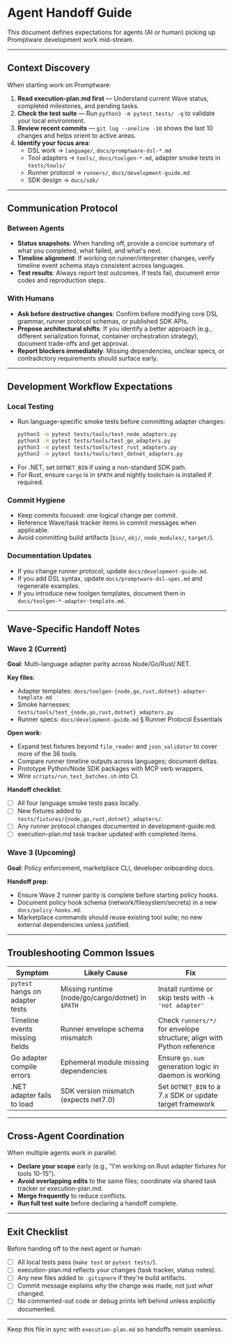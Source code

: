 # Agent Handoff Guide

This document defines expectations for agents (AI or human) picking up Promptware development work mid-stream.

---

## Context Discovery

When starting work on Promptware:

1. **Read execution-plan.md first** — Understand current Wave status, completed milestones, and pending tasks.
2. **Check the test suite** — Run `python3 -m pytest tests/ -q` to validate your local environment.
3. **Review recent commits** — `git log --oneline -10` shows the last 10 changes and helps orient to active areas.
4. **Identify your focus area**:
   - DSL work → `language/`, `docs/promptware-dsl-*.md`
   - Tool adapters → `tools/`, `docs/toolgen-*.md`, adapter smoke tests in `tests/tools/`
   - Runner protocol → `runners/`, `docs/development-guide.md`
   - SDK design → `docs/sdk/`

---

## Communication Protocol

### Between Agents

- **Status snapshots**: When handing off, provide a concise summary of what you completed, what failed, and what's next.
- **Timeline alignment**: If working on runner/interpreter changes, verify timeline event schema stays consistent across languages.
- **Test results**: Always report test outcomes. If tests fail, document error codes and reproduction steps.

### With Humans

- **Ask before destructive changes**: Confirm before modifying core DSL grammar, runner protocol schemas, or published SDK APIs.
- **Propose architectural shifts**: If you identify a better approach (e.g., different serialization format, container orchestration strategy), document trade-offs and get approval.
- **Report blockers immediately**: Missing dependencies, unclear specs, or contradictory requirements should surface early.

---

## Development Workflow Expectations

### Local Testing

- Run language-specific smoke tests before committing adapter changes:
  ```bash
  python3 -m pytest tests/tools/test_node_adapters.py
  python3 -m pytest tests/tools/test_go_adapters.py
  python3 -m pytest tests/tools/test_rust_adapters.py
  python3 -m pytest tests/tools/test_dotnet_adapters.py
  ```
- For .NET, set `DOTNET_BIN` if using a non-standard SDK path.
- For Rust, ensure `cargo` is in `$PATH` and nightly toolchain is installed if required.

### Commit Hygiene

- Keep commits focused: one logical change per commit.
- Reference Wave/task tracker items in commit messages when applicable.
- Avoid committing build artifacts (`bin/`, `obj/`, `node_modules/`, `target/`).

### Documentation Updates

- If you change runner protocol, update `docs/development-guide.md`.
- If you add DSL syntax, update `docs/promptware-dsl-spec.md` and regenerate examples.
- If you introduce new toolgen templates, document them in `docs/toolgen-*-adapter-template.md`.

---

## Wave-Specific Handoff Notes

### Wave 2 (Current)

**Goal**: Multi-language adapter parity across Node/Go/Rust/.NET.

**Key files**:
- Adapter templates: `docs/toolgen-{node,go,rust,dotnet}-adapter-template.md`
- Smoke harnesses: `tests/tools/test_{node,go,rust,dotnet}_adapters.py`
- Runner specs: `docs/development-guide.md` § Runner Protocol Essentials

**Open work**:
- Expand test fixtures beyond `file_reader` and `json_validator` to cover more of the 36 tools.
- Compare runner timeline outputs across languages; document deltas.
- Prototype Python/Node SDK packages with MCP verb wrappers.
- Wire `scripts/run_test_batches.sh` into CI.

**Handoff checklist**:
- [ ] All four language smoke tests pass locally.
- [ ] New fixtures added to `tests/fixtures/{node,go,rust,dotnet}_adapters/`.
- [ ] Any runner protocol changes documented in development-guide.md.
- [ ] execution-plan.md task tracker updated with completed items.

### Wave 3 (Upcoming)

**Goal**: Policy enforcement, marketplace CLI, developer onboarding docs.

**Handoff prep**:
- Ensure Wave 2 runner parity is complete before starting policy hooks.
- Document policy hook schema (network/filesystem/secrets) in a new `docs/policy-hooks.md`.
- Marketplace commands should reuse existing tool suite; no new external dependencies unless justified.

---

## Troubleshooting Common Issues

| Symptom | Likely Cause | Fix |
| --- | --- | --- |
| `pytest` hangs on adapter tests | Missing runtime (node/go/cargo/dotnet) in `$PATH` | Install runtime or skip tests with `-k 'not adapter'` |
| Timeline events missing fields | Runner envelope schema mismatch | Check `runners/*/` for envelope structure; align with Python reference |
| Go adapter compile errors | Ephemeral module missing dependencies | Ensure `go.sum` generation logic in daemon is working |
| .NET adapter fails to load | SDK version mismatch (expects net7.0) | Set `DOTNET_BIN` to a 7.x SDK or update target framework |

---

## Cross-Agent Coordination

When multiple agents work in parallel:

- **Declare your scope** early (e.g., "I'm working on Rust adapter fixtures for tools 10-15").
- **Avoid overlapping edits** to the same files; coordinate via shared task tracker or execution-plan.md.
- **Merge frequently** to reduce conflicts.
- **Run full test suite** before declaring a handoff complete.

---

## Exit Checklist

Before handing off to the next agent or human:

- [ ] All local tests pass (`make test` or `pytest tests/`).
- [ ] execution-plan.md reflects your changes (task tracker, status notes).
- [ ] Any new files added to `.gitignore` if they're build artifacts.
- [ ] Commit message explains *why* the change was made, not just *what* changed.
- [ ] No commented-out code or debug prints left behind unless explicitly documented.

---

Keep this file in sync with `execution-plan.md` so handoffs remain seamless.